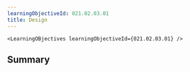 ```yaml
---
learningObjectiveId: 021.02.03.01
title: Design
---
```


```tsx eval
<LearningOBjectives learningObjectiveId={021.02.03.01} />
```

## Summary
